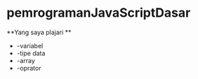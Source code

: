 ﻿# pemrogramanJavaScriptDasar
 
 **Yang saya plajari **
 * -variabel
 * -tipe data
 * -array
 * -oprator
